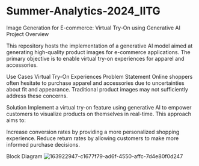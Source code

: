 # Summer-Analytics-2024_IITG
Image Generation for E-commerce: Virtual Try-On using Generative AI
Project Overview

This repository hosts the implementation of a generative AI model aimed at generating high-quality product images for e-commerce applications. The primary objective is to enable virtual try-on experiences for apparel and accessories.

Use Cases
Virtual Try-On Experiences
Problem Statement
Online shoppers often hesitate to purchase apparel and accessories due to uncertainties about fit and appearance. Traditional product images may not sufficiently address these concerns.

Solution
Implement a virtual try-on feature using generative AI to empower customers to visualize products on themselves in real-time. This approach aims to:

Increase conversion rates by providing a more personalized shopping experience.
Reduce return rates by allowing customers to make more informed purchase decisions.

Block Diagram
![163922947-c1677f79-ad6f-4550-affc-7d4e80f0d247](https://github.com/user-attachments/assets/36e6fa8a-9fcc-49d7-bc28-ae4938e09843)

